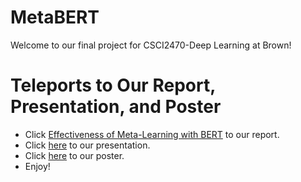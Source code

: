 # MetaBERT
Welcome to our final project for CSCI2470-Deep Learning at Brown!

# Teleports to Our Report, Presentation, and Poster
- Click [Effectiveness of Meta-Learning with BERT](https://drive.google.com/file/d/1UN7AqRHr39Q80ve7UgRToV5KGOiOxCRF/view?usp=sharing) to our report.
- Click [here](https://www.youtube.com/watch?v=PRMntOVpH7s&ab_channel=TTTyuntian) to our presentation.
- Click [here](https://drive.google.com/file/d/1SqMPm98hisBeQ1bwi805uD2Qhe1_GiAb/view?usp=sharing) to our poster.
- Enjoy!
